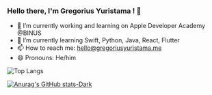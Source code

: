 ### Hello there, I'm Gregorius Yuristama ! 👋

<!--
**gregoriusyuristama/gregoriusyuristama** is a ✨ _special_ ✨ repository because its `README.md` (this file) appears on your GitHub profile.

Here are some ideas to get you started:
-->
- 🔭 I’m currently working and learning on Apple Developer Academy @BINUS
- 🌱 I’m currently learning Swift, Python, Java, React, Flutter
- 📫 How to reach me: hello@gregoriusyuristama.me
- 😄 Pronouns: He/him
<!--
   - 👯 I’m looking to collaborate on ...
- 🤔 I’m looking for help with ...
- 💬 Ask me about ...
- ⚡ Fun fact: ...
-->

![Top Langs](https://github-readme-stats-mauve-sigma-59.vercel.app/api/top-langs/?username=gregoriusyuristama&layout=compact&bg_color=00000000&text_color=FFFFF)

[![Anurag's GitHub stats-Dark](https://github-readme-stats-mauve-sigma-59.vercel.app/api?username=gregoriusyuristama&show_icons=true&theme=dark#gh-dark-mode-only)](https://github.com/anuraghazra/github-readme-stats#gh-dark-mode-only)

